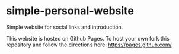 # simple-personal-website
Simple website for social links and introduction.

This website is hosted on Github Pages. To host your own fork this repository and follow the directions here: https://pages.github.com/.

